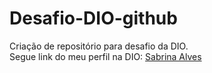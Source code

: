 # Desafio-DIO-github
Criação de repositório para desafio da DIO.<br>
Segue link do meu perfil na DIO: <a href="https://www.dio.me/users/sabrina99icm">Sabrina Alves</a>
